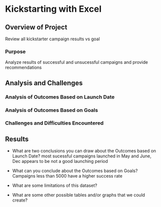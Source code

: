 # Kickstarting with Excel
## Overview of Project
Review all kickstarter campaign results vs goal
### Purpose
Analyze results of successful and unsucessful campaigns and provide recommendations
## Analysis and Challenges

### Analysis of Outcomes Based on Launch Date

### Analysis of Outcomes Based on Goals

### Challenges and Difficulties Encountered

## Results

- What are two conclusions you can draw about the Outcomes based on Launch Date?
most sucessful campaigns launched in May and June, Dec appears to be not a good launching period 
- What can you conclude about the Outcomes based on Goals?
Campaigns less than 5000 have a higher success rate
- What are some limitations of this dataset?

- What are some other possible tables and/or graphs that we could create?

